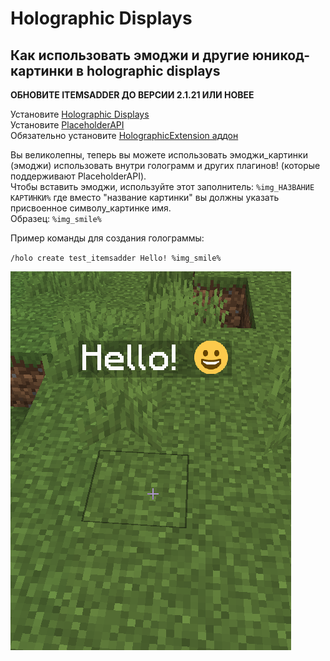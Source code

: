 # Holographic Displays

## Как использовать эмоджи и другие юникод-картинки в holographic displays

**ОБНОВИТЕ ITEMSADDER ДО ВЕРСИИ 2.1.21 ИЛИ НОВЕЕ**

Установите [Holographic Displays](https://dev.bukkit.org/projects/holographic-displays)  
Установите [PlaceholderAPI](https://www.spigotmc.org/resources/placeholderapi.6245/)  
Обязательно установите [HolographicExtension аддон](https://www.spigotmc.org/resources/holographicextension.18461/)

Вы великолепны, теперь вы можете использовать эмоджи\_картинки \(эмоджи\) использовать внутри голограмм и других плагинов! \(которые поддерживают PlaceholderAPI\).  
Чтобы вставить эмоджи, используйте этот заполнитель: `%img_НАЗВАНИЕ КАРТИНКИ%` где вместо "название картинки" вы должны указать присвоенное символу\_картинке имя.  
Образец: `%img_smile%`

Пример команды для создания голограммы:

`/holo create test_itemsadder Hello! %img_smile%`

![](../../.gitbook/assets/image%20%2820%29.png)

